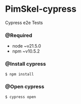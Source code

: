 # PimSkel-cypress
 Cypress e2e Tests

### @Required

- node ~v21.5.0
- npm ~v10.5.2


### @Install cypress
```bash
$ npm install
```

### @Open cypress
```bash
$ cypress open
```
